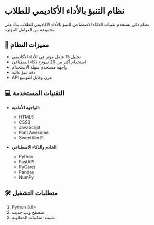 # نظام التنبؤ بالأداء الأكاديمي للطلاب

نظام ذكي يستخدم تقنيات الذكاء الاصطناعي للتنبؤ بالأداء الأكاديمي للطلاب بناءً على مجموعة من العوامل المؤثرة.

## 🚀 مميزات النظام

- تحليل 15 عامل مؤثر في الأداء الأكاديمي
- استخدام أكثر من 20 نموذج ذكاء اصطناعي
- واجهة مستخدم سهلة الاستخدام
- دقة تنبؤ عالية
- API مرن وقابل للتوسع

## 💻 التقنيات المستخدمة

- **الواجهة الأمامية:**
  - HTML5
  - CSS3
  - JavaScript
  - Font Awesome
  - SweetAlert2

- **الخادم والذكاء الاصطناعي:**
  - Python
  - FastAPI
  - PyCaret
  - Pandas
  - NumPy

## 🛠️ متطلبات التشغيل

1. Python 3.8+
2. متصفح ويب حديث
3. تثبيت المكتبات المطلوبة: